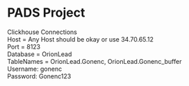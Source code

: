 # PADS Project

Clickhouse Connections <br>
Host = Any Host should be okay or use 34.70.65.12 <br>
Port = 8123 <br>
Database = OrionLead <br>
TableNames = OrionLead.Gonenc, OrionLead.Gonenc_buffer <br>
Username: gonenc <br>
Password: Gonenc123 <br>
